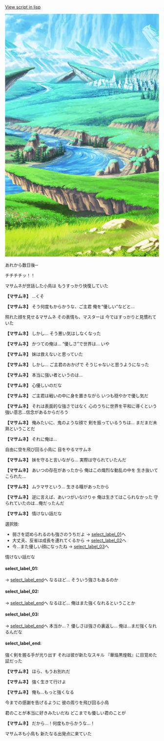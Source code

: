 [View script in lisp](../scripts/110011214.txt)

![plain.png](../images/backgrounds/plain.png)

あれから数日後─

チチチチッ！！

マサムネが世話した小鳥は
もうすっかり快復していた

**【マサムネ】**
…くそ

**【マサムネ】**
そう何度もからかうな、ご主君
俺を“優しい”などと…

照れた顔を見せるマサムネ
その表情も、マスターは
今ではすっかりと見慣れていた

**【マサムネ】**
しかし…
そう悪い気はしなくなった

**【マサムネ】**
かつての俺は…
“優しさ”で世界は…
いや

**【マサムネ】**
妹は救えないと思っていた

**【マサムネ】**
しかし…
ご主君のおかげで
そうじゃないと思うようになった

**【マサムネ】**
本当に強い者というのは…

**【マサムネ】**
心優しいのだな

**【マサムネ】**
ご主君は戦いの中に身を置きながら
いつも穏やかで優し気だ

**【マサムネ】**
それは表面的な強さではなく
心のうちに世界を平和に導くという
強い意志…信念があるからだろう

**【マサムネ】**
俺みたいに、鬼のような顔で
剣を振っているうちは…
まだまだ未熟ということだ

**【マサムネ】**
それに俺は…

自由に空を飛び回る小鳥に
目をやるマサムネ

**【マサムネ】**
妹を守ると言いながら…
実際は守られていたんだ

**【マサムネ】**
あいつの存在があったから
俺はこの熾烈な動乱の中を
生き抜いてこられた…

**【マサムネ】**
ムラマサという…
生きる糧があったから

**【マサムネ】**
逆に言えば、あいつがいなけりゃ
俺は生きてはこられなかった
守られていたのは…俺だったんだ

**【マサムネ】**
情けない話だな

選択肢:
- 弱さを認められるのも強さのうちだよ → [select_label_01](#select_label_01)へ
- 大丈夫、反省は成長を連れてくるから → [select_label_02](#select_label_02)へ
- 今…また優しい顔になったね → [select_label_03](#select_label_03)へ


情けない話だな

#### select_label_01:
 → [select_label_end](#select_label_end)へ
なるほど…
そういう強さもあるのか

#### select_label_02:
 → [select_label_end](#select_label_end)へ
なるほど…
俺はまた強くなれるということか

#### select_label_03:
 → [select_label_end](#select_label_end)へ
本当か…？
優しさは強さの裏返し…
俺は…まだ強くなれるんだな

#### select_label_end:

強く剣を握る手が光り出す
それは彼が新たなスキル
『華焔黒煌戟』に目覚めた証だった

**【マサムネ】**
ほら、もうお別れだ

**【マサムネ】**
強く生きて行けよ

**【マサムネ】**
俺も…もっと強くなる

今までの感謝を告げるように
彼の周りを飛び回る小鳥

君のことが本当に好きみたいだね
どこまでも優しい君のことが

**【マサムネ】**
だから…！何度もからかうな…！

マサムネも小鳥も
新たなる出発点に来ていた
